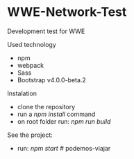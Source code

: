 # WWE-Network-Test
Development test for WWE

Used technology
 - npm
 - webpack
 - Sass
 - Bootstrap v4.0.0-beta.2

Instalation
  - clone the repository
  - run a *npm install* command
  - on root folder run: *npm run build*

See the project:
- run: *npm start* # podemos-viajar
